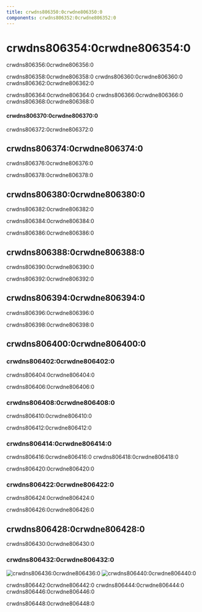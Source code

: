 ```yaml
---
title: crwdns806350:0crwdne806350:0
components: crwdns806352:0crwdne806352:0
---
```

# crwdns806354:0crwdne806354:0

<p class="description">crwdns806356:0crwdne806356:0</p>

crwdns806358:0crwdne806358:0 crwdns806360:0crwdne806360:0 crwdns806362:0crwdne806362:0

crwdns806364:0crwdne806364:0 crwdns806366:0crwdne806366:0 crwdns806368:0crwdne806368:0

#### crwdns806370:0crwdne806370:0

crwdns806372:0crwdne806372:0

## crwdns806374:0crwdne806374:0

crwdns806376:0crwdne806376:0

crwdns806378:0crwdne806378:0

## crwdns806380:0crwdne806380:0

crwdns806382:0crwdne806382:0

crwdns806384:0crwdne806384:0

crwdns806386:0crwdne806386:0

## crwdns806388:0crwdne806388:0

crwdns806390:0crwdne806390:0

crwdns806392:0crwdne806392:0

## crwdns806394:0crwdne806394:0

crwdns806396:0crwdne806396:0

crwdns806398:0crwdne806398:0

## crwdns806400:0crwdne806400:0

### crwdns806402:0crwdne806402:0

crwdns806404:0crwdne806404:0

crwdns806406:0crwdne806406:0

### crwdns806408:0crwdne806408:0

crwdns806410:0crwdne806410:0

crwdns806412:0crwdne806412:0

### crwdns806414:0crwdne806414:0

crwdns806416:0crwdne806416:0 crwdns806418:0crwdne806418:0

crwdns806420:0crwdne806420:0

### crwdns806422:0crwdne806422:0

crwdns806424:0crwdne806424:0

crwdns806426:0crwdne806426:0

## crwdns806428:0crwdne806428:0

crwdns806430:0crwdne806430:0

### crwdns806432:0crwdne806432:0

![crwdns806436:0crwdne806436:0](crwdns806434:0crwdne806434:0) ![crwdns806440:0crwdne806440:0](crwdns806438:0crwdne806438:0)

crwdns806442:0crwdne806442:0 crwdns806444:0crwdne806444:0 crwdns806446:0crwdne806446:0

crwdns806448:0crwdne806448:0
